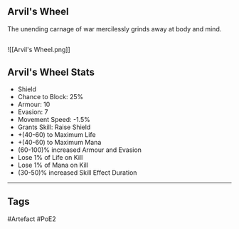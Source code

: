 ## Arvil's Wheel
The unending carnage of war
mercilessly grinds away
at body and mind.
##
![[Arvil's Wheel.png]]
## Arvil's Wheel Stats
- Shield
- Chance to Block: 25%
- Armour: 10
- Evasion: 7
- Movement Speed: -1.5%
- Grants Skill: Raise Shield
- +(40-60) to Maximum Life
- +(40-60) to Maximum Mana
- (60-100)% increased Armour and Evasion
- Lose 1% of Life on Kill
- Lose 1% of Mana on Kill
- (30-50)% increased Skill Effect Duration


---
## Tags
#Artefact
#PoE2